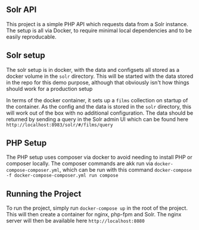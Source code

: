 Solr API
--------
This project is a simple PHP API which requests data from a Solr instance.
The setup is all via Docker, to require minimal local dependencies and to be easily reproducable.


Solr setup
-----

The solr setup is in docker, with the data and configsets all stored as a docker volume in the `solr` directory.
This will be started with the data stored in the repo for this demo purpose, although that obviously isn't how things should work for a production setup

In terms of the docker container, it sets up a `films` collection on startup of the container. 
As the config and the data is stored in the `solr` directory, this will work out of the box with no additional configuration.
The data should be returned by sending a query in the Solr admin UI which can be found here `http://localhost:8983/solr/#/films/query`


PHP Setup
------

The PHP setup uses composer via docker to avoid needing to install PHP or composer locally.
The composer commands are akk run via `docker-compose-composer.yml`, which can be run with this command `docker-compose -f docker-compose-composer.yml run compose`


Running the Project
-------

To run the project, simply run `docker-compose up` in the root of the project.
This will then create a container for nginx, php-fpm and Solr.
The nginx server will then be available here `http://localhost:8080`